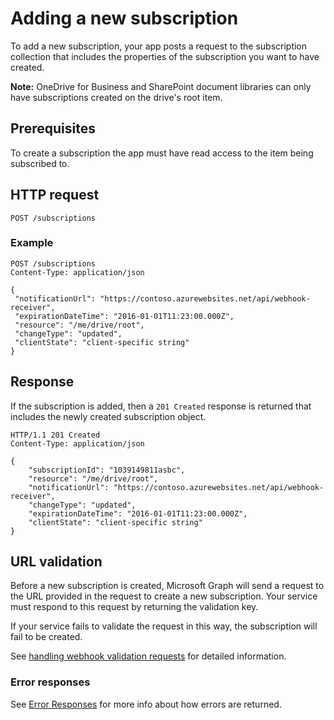 # Adding a new subscription

To add a new subscription, your app posts a request to the subscription
collection that includes the properties of the subscription you want to
have created.

**Note:** OneDrive for Business and SharePoint document libraries can only have
subscriptions created on the drive's root item.

## Prerequisites
To create a subscription the app must have read access to the item being subscribed to.

## HTTP request

<!-- { "blockType": "ignored" } -->
```
POST /subscriptions
```

### Example

<!-- {
"blockType": "request",
"name": "add-subscription-graph",
"@odata.type": "oneDrive.subscription",
"scopes": "service.graph"
} -->
```http
POST /subscriptions
Content-Type: application/json

{
 "notificationUrl": "https://contoso.azurewebsites.net/api/webhook-receiver",
 "expirationDateTime": "2016-01-01T11:23:00.000Z",
 "resource": "/me/drive/root",
 "changeType": "updated",
 "clientState": "client-specific string"
}
```

## Response

If the subscription is added, then a `201 Created` response is returned that
includes the newly created subscription object.

<!-- {
"blockType": "response",
"@odata.type": "oneDrive.subscription"
} -->
```http
HTTP/1.1 201 Created
Content-Type: application/json

{
    "subscriptionId": "1039149811asbc",
    "resource": "/me/drive/root",
    "notificationUrl": "https://contoso.azurewebsites.net/api/webhook-receiver",
    "changeType": "updated",
    "expirationDateTime": "2016-01-01T11:23:00.000Z",
    "clientState": "client-specific string"
}
```

## URL validation

Before a new subscription is created, Microsoft Graph will send a request to the
URL provided in the request to create a new subscription. Your service must
respond to this request by returning the validation key.

If your service fails to validate the request in this way, the subscription
will fail to be created.

See [handling webhook validation requests](../concepts/webhook-receiver-validation-request.md) for detailed
information.

### Error responses

See [Error Responses][error-response] for more info about
how errors are returned.

[error-response]: ../concepts/errors.md


<!-- {
  "type": "#page.annotation",
  "description": "List the subscriptions created for an item.",
  "keywords": "notification,list,subscription,webhook,enumerate",
  "section": "documentation",
  "tocPath": "Webhooks/Create"
} -->
